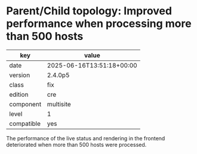 [//]: # (werk v2)
# Parent/Child topology: Improved performance when processing more than 500 hosts

key        | value
---------- | ---
date       | 2025-06-16T13:51:18+00:00
version    | 2.4.0p5
class      | fix
edition    | cre
component  | multisite
level      | 1
compatible | yes

The performance of the live status and rendering in the frontend deteriorated when more than 500 hosts were processed.
